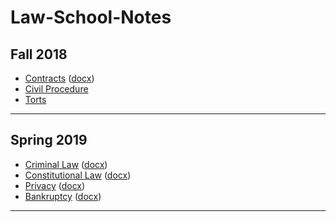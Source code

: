 # Law-School-Notes

## Fall 2018

* [Contracts][1] ([docx][3])
* [Civil Procedure][4]
* [Torts][5]

[1]: https://github.com/amueller69/Law-School-Notes/tree/master/Fall-2018/Contracts
[3]: https://github.com/amueller69/Law-School-Notes/blob/master/Fall-2018/ContractsOutline.docx
[4]: https://github.com/amueller69/Law-School-Notes/tree/master/Fall-2018/CivPro
[5]: https://github.com/amueller69/Law-School-Notes/tree/master/Fall-2018/Torts

---

## Spring 2019

* [Criminal Law][6] ([docx][10])
* [Constitutional Law][7] ([docx][11])
* [Privacy][8] ([docx][12])
* [Bankruptcy][9] ([docx][13])

[6]: https://github.com/amueller69/Law-School-Notes/tree/master/Spring-2019/CrimLaw
[7]: https://github.com/amueller69/Law-School-Notes/tree/master/Spring-2019/ConLaw
[8]: https://github.com/amueller69/Law-School-Notes/tree/master/Spring-2019/Privacy
[9]: https://github.com/amueller69/Law-School-Notes/tree/master/Spring-2019/Bankruptcy
[10]: https://github.com/amueller69/Law-School-Notes/blob/master/Spring-2019/CrimLawOutline.docx
[11]: https://github.com/amueller69/Law-School-Notes/blob/master/Spring-2019/ConLawOutline.docx
[12]: https://github.com/amueller69/Law-School-Notes/blob/master/Spring-2019/PrivacyOutline.docx
[13]: https://github.com/amueller69/Law-School-Notes/blob/master/Spring-2019/BankruptcyOutline.docx

---
